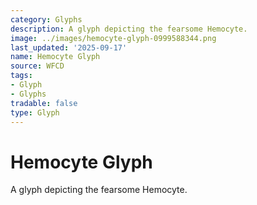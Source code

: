 ```yaml
---
category: Glyphs
description: A glyph depicting the fearsome Hemocyte.
image: ../images/hemocyte-glyph-0999588344.png
last_updated: '2025-09-17'
name: Hemocyte Glyph
source: WFCD
tags:
- Glyph
- Glyphs
tradable: false
type: Glyph
---
```


# Hemocyte Glyph

A glyph depicting the fearsome Hemocyte.

